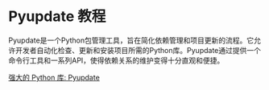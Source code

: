 # Pyupdate 教程

<show-structure depth="3"/>

Pyupdate是一个Python包管理工具，旨在简化依赖管理和项目更新的流程。它允许开发者自动化检查、更新和安装项目所需的Python库。Pyupdate通过提供一个命令行工具和一系列API，使得依赖关系的维护变得十分直观和便捷。


<seealso>
<category ref="ref_docs">
    <a href="https://mp.weixin.qq.com/s/eda5uR_rk03GAdMCTrO1og">强大的 Python 库: Pyupdate</a>
</category>
<category ref="ref_github">
</category>
<category ref="ref_issues">
</category>
<category ref="ref_hf">
</category>
<category ref="ref_ms">
</category>
</seealso>

